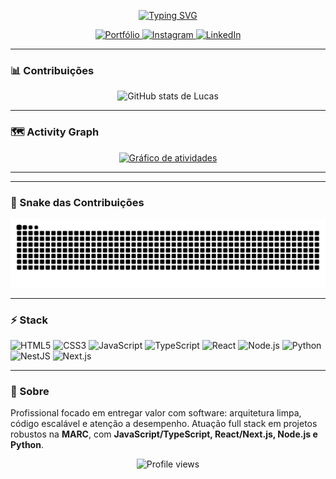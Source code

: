 

<div align="center">

[![Typing SVG](https://readme-typing-svg.demolab.com?font=Fira+Code&size=26&pause=1200&center=true&vCenter=true&width=850&lines=Ol%C3%A1!+Eu+sou+Lucas+Virginio+%F0%9F%91%8B;Full+Stack+Developer;Foco+em+entregar+valor+com+tecnologia+%F0%9F%9A%80)](https://git.io/typing-svg)


<a href="https://portfolio2-0-two-bay.vercel.app">
  <img alt="Portfólio" src="https://img.shields.io/badge/%F0%9F%8C%90%20Portf%C3%B3lio-000000?style=for-the-badge">
</a>
<a href="https://www.instagram.com/lin.s30?igsh=MWhjOTZtcDQ2cmEzMw%3D%3D&utm_source=qr">
  <img alt="Instagram" src="https://img.shields.io/badge/Instagram-E4405F?logo=instagram&logoColor=white&style=for-the-badge">
</a>
<a href="https://www.linkedin.com/in/lucas-virginio-55311627b/">
  <img alt="LinkedIn" src="https://img.shields.io/badge/LinkedIn-0A66C2?logo=linkedin&logoColor=white&style=for-the-badge">
</a>

</div>

---

### 📊 Contribuições
<div align="center">
  <img
    src="https://github-readme-stats.vercel.app/api?username=llucalins&show_icons=true&count_private=true&include_all_commits=true&rank_icon=github&theme=github_dark&hide_border=true"
    alt="GitHub stats de Lucas"
  />
</div>

---

### 🗺️ Activity Graph
<div align="center">
  <a href="https://github.com/ashutosh00710/github-readme-activity-graph">
    <img src="https://github-readme-activity-graph.vercel.app/graph?username=llucalins&theme=github-compact&hide_border=true" alt="Gráfico de atividades" />
  </a>
</div>

---

</div>

---

### 🐍 Snake das Contribuições
![snake gif](https://raw.githubusercontent.com/llucalins/llucalins/output/github-contribution-grid-snake.svg)

---

### ⚡ Stack 

![HTML5](https://img.shields.io/badge/HTML5-E34F26?style=for-the-badge&logo=html5&logoColor=white)
![CSS3](https://img.shields.io/badge/CSS3-1572B6?style=for-the-badge&logo=css3&logoColor=white)
![JavaScript](https://img.shields.io/badge/JavaScript-F7DF1E?style=for-the-badge&logo=javascript&logoColor=black)
![TypeScript](https://img.shields.io/badge/TypeScript-3178C6?style=for-the-badge&logo=typescript&logoColor=white)
![React](https://img.shields.io/badge/React-61DAFB?style=for-the-badge&logo=react&logoColor=black)
![Node.js](https://img.shields.io/badge/Node.js-339933?style=for-the-badge&logo=node.js&logoColor=white)
![Python](https://img.shields.io/badge/Python-3776AB?style=for-the-badge&logo=python&logoColor=white)
![NestJS](https://img.shields.io/badge/NestJS-E0234E?style=for-the-badge&logo=nestjs&logoColor=white)
![Next.js](https://img.shields.io/badge/Next.js-000000?style=for-the-badge&logo=nextdotjs&logoColor=white)


---

### 💬 Sobre
Profissional focado em entregar valor com software: arquitetura limpa, código escalável e atenção a desempenho. Atuação full stack em projetos robustos na **MARC**, com **JavaScript/TypeScript, React/Next.js, Node.js e Python**.


<p align="center">
  <img src="https://komarev.com/ghpvc/?username=llucalins&color=blueviolet&style=flat-square" alt="Profile views" />
</p>
